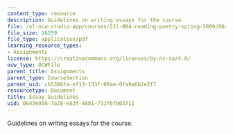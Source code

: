 ```yaml
---
content_type: resource
description: Guidelines on writing essays for the course.
file: /ol-ocw-studio-app/courses/21l-004-reading-poetry-spring-2009/0643e9587a28e83f48b1731f6f803711_MIT21l_004s09_assn05_essay.pdf
file_size: 16259
file_type: application/pdf
learning_resource_types:
- Assignments
license: https://creativecommons.org/licenses/by-nc-sa/4.0/
ocw_type: OCWFile
parent_title: Assignments
parent_type: CourseSection
parent_uid: cb5386fa-ef13-133f-00ae-0fa9a6b2e2f7
resourcetype: Document
title: Essay Guidelines
uid: 0643e958-7a28-e83f-48b1-731f6f803711
---
```

Guidelines on writing essays for the course.